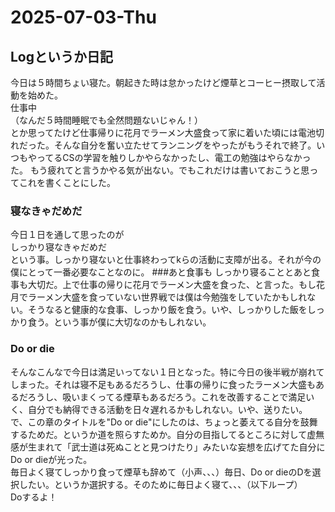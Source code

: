 # 2025-07-03-Thu
## Logというか日記
今日は５時間ちょい寝た。朝起きた時は怠かったけど煙草とコーヒー摂取して活動を始めた。<br>
仕事中<br>
（なんだ５時間睡眠でも全然問題ないじゃん！）<br>
とか思ってたけど仕事帰りに花月でラーメン大盛食って家に着いた頃には電池切れだった。そんな自分を奮い立たせてランニングをやったがもうそれで終了。いつもやってるCSの学習を触りしかやらなかったし、電工の勉強はやらなかった。
もう疲れてと言うかやる気が出ない。でもこれだけは書いておこうと思ってこれを書くことにした。
### 寝なきゃだめだ
今日１日を通して思ったのが<br>
しっかり寝なきゃだめだ<br>
という事。しっかり寝ないと仕事終わってkらの活動に支障が出る。それが今の僕にとって一番必要なことなのに。
###あと食事も
しっかり寝ることとあと食事も大切だ。上で仕事の帰りに花月でラーメン大盛を食った、と言った。もし花月でラーメン大盛を食っていない世界戦では僕は今勉強をしていたかもしれない。そうなると健康的な食事、しっかり飯を食う。いや、しっかりした飯をしっかり食う。という事が僕に大切なのかもしれない。
### Do or die
そんなこんなで今日は満足いってない１日となった。特に今日の後半戦が崩れてしまった。それは寝不足もあるだろうし、仕事の帰りに食ったラーメン大盛もあるだろうし、吸いまくってる煙草もあるだろう。これを改善することで満足いく、自分でも納得できる活動を日々遅れるかもしれない。いや、送りたい。<br>
で、この章のタイトルを"Do or die"にしたのは、ちょっと萎えてる自分を鼓舞するためだ。というか道を照らすためか。自分の目指してるところに対して虚無感が生まれて「武士道は死ぬことと見つけたり」みたいな妄想を広げてた自分にDo or dieが光った。<br>
毎日よく寝てしっかり食って煙草も辞めて（小声、、、）毎日、Do or dieのDを選択したい。というか選択する。そのために毎日よく寝て、、、（以下ループ）<br>
Doするよ！
